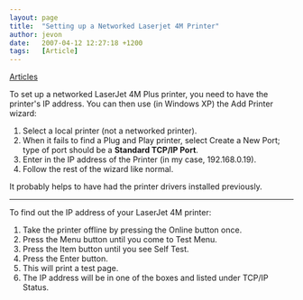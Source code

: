 ```yaml
---
layout: page
title:  "Setting up a Networked Laserjet 4M Printer"
author: jevon
date:   2007-04-12 12:27:18 +1200
tags:   [Article]
---
```


[Articles](Articles.md)

To set up a networked LaserJet 4M Plus printer, you need to have the printer's IP address. You can then use (in Windows XP) the Add Printer wizard:

1. Select a local printer (not a networked printer).
1. When it fails to find a Plug and Play printer, select Create a New Port; type of port should be a **Standard TCP/IP Port**.
1. Enter in the IP address of the Printer (in my case, 192.168.0.19).
1. Follow the rest of the wizard like normal.

It probably helps to have had the printer drivers installed previously.

----

To find out the IP address of your LaserJet 4M printer:

1. Take the printer offline by pressing the Online button once.
1. Press the Menu button until you come to Test Menu.
1. Press the Item button until you see Self Test.
1. Press the Enter button.
1. This will print a test page.
1. The IP address will be in one of the boxes and listed under TCP/IP Status.
